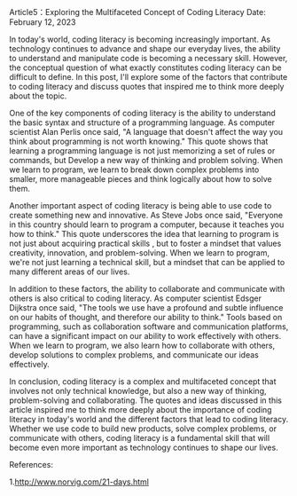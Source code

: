 Article5：Exploring the Multifaceted Concept of Coding Literacy
Date: February 12, 2023

In today's world, coding literacy is becoming increasingly important. As technology continues to advance and shape our everyday lives, the ability to understand and manipulate code is becoming a necessary skill. However, the conceptual question of what exactly constitutes coding literacy can be difficult to define. In this post, I'll explore some of the factors that contribute to coding literacy and discuss quotes that inspired me to think more deeply about the topic.

One of the key components of coding literacy is the ability to understand the basic syntax and structure of a programming language. As computer scientist Alan Perlis once said, "A language that doesn't affect the way you think about programming is not worth knowing." This quote shows that learning a programming language is not just memorizing a set of rules or commands, but Develop a new way of thinking and problem solving. When we learn to program, we learn to break down complex problems into smaller, more manageable pieces and think logically about how to solve them.

Another important aspect of coding literacy is being able to use code to create something new and innovative. As Steve Jobs once said, "Everyone in this country should learn to program a computer, because it teaches you how to think." This quote underscores the idea that learning to program is not just about acquiring practical skills , but to foster a mindset that values ​​creativity, innovation, and problem-solving. When we learn to program, we're not just learning a technical skill, but a mindset that can be applied to many different areas of our lives.

In addition to these factors, the ability to collaborate and communicate with others is also critical to coding literacy. As computer scientist Edsger Dijkstra once said, "The tools we use have a profound and subtle influence on our habits of thought, and therefore our ability to think." Tools based on programming, such as collaboration software and communication platforms, can have a significant impact on our ability to work effectively with others. When we learn to program, we also learn how to collaborate with others, develop solutions to complex problems, and communicate our ideas effectively.

In conclusion, coding literacy is a complex and multifaceted concept that involves not only technical knowledge, but also a new way of thinking, problem-solving and collaborating. The quotes and ideas discussed in this article inspired me to think more deeply about the importance of coding literacy in today's world and the different factors that lead to coding literacy. Whether we use code to build new products, solve complex problems, or communicate with others, coding literacy is a fundamental skill that will become even more important as technology continues to shape our lives.

References:

1.http://www.norvig.com/21-days.html

